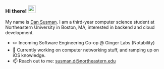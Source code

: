 ### Hi there! <img src="https://user-images.githubusercontent.com/56033661/129413109-17990938-5c37-4102-8447-219ad91bc5ba.gif" width="24px" alt="wave">


My name is [Dan Susman](https://dansusman.dev). I am a third-year computer science student at Northeastern University in Boston, MA, interested in backend and cloud development.

- ✏️ Incoming Software Engineering Co-op @ Ginger Labs (Notability)
- 🌱 Currently working on computer networking stuff, and ramping up on iOS knowledge.
- 📫 Reach out to me: susman.d@northeastern.edu
